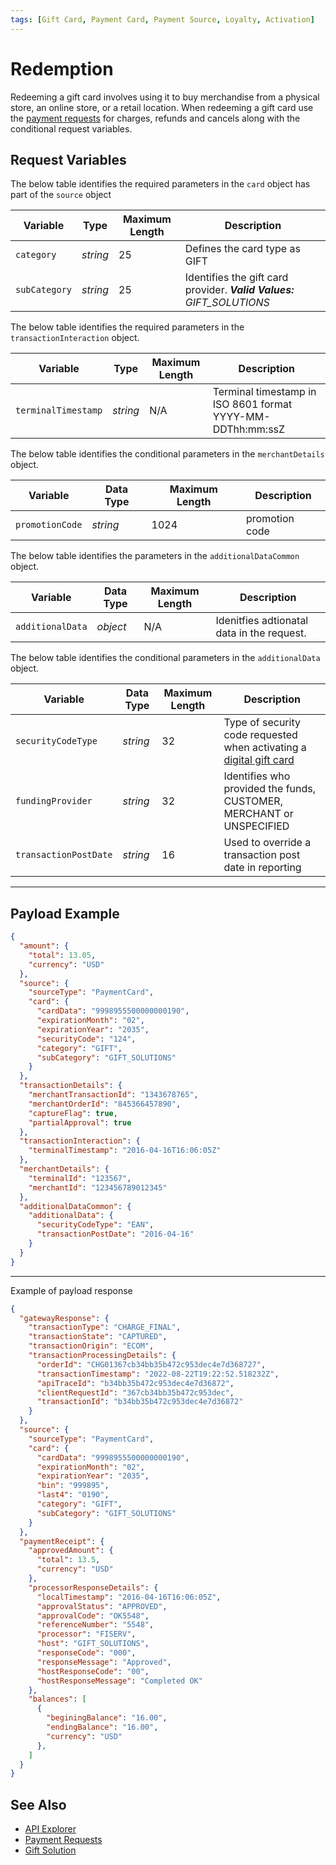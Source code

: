 ```yaml
---
tags: [Gift Card, Payment Card, Payment Source, Loyalty, Activation]
---
```


# Redemption

Redeeming a gift card involves using it to buy merchandise from a physical store, an online store, or a retail location. When redeeming a gift card use the [payment requests](?path=docs/Resources/API-Documents/Payments/Payments.md) for charges, refunds and cancels along with the conditional request variables.

## Request Variables

<!--
type: tab
titles: card, transactionInteraction, merchantDetails, additionalDataCommon 
-->

The below table identifies the required parameters in the `card` object has part of the `source` object

|Variable | Type | Maximum Length | Description|
|---------|----------|----------------|---------|
| `category`| _string_ | 25 | Defines the card type as GIFT |
| `subCategory`| _string_ | 25 | Identifies the gift card provider. _**Valid Values:** GIFT_SOLUTIONS_ |

<!--
type: tab
-->

The below table identifies the required parameters in the `transactionInteraction` object.

|Variable | Type | Maximum Length | Description|
|---------|----------|----------------|---------|
| `terminalTimestamp` | _string_ | N/A | Terminal timestamp in ISO 8601 format YYYY-MM-DDThh:mm:ssZ |

<!--
type: tab
-->

The below table identifies the conditional parameters in the `merchantDetails` object.

| Variable | Data Type | Maximum Length | Description |
|---------|----------|----------------|---------|
| `promotionCode`| _string_ | 1024 | promotion code |

<!--
type: tab
-->

The below table identifies the parameters in the `additionalDataCommon` object.

| Variable | Data Type | Maximum Length | Description |
|---------|----------|----------------|---------|
| `additionalData` | _object_ | N/A |  Idenitfies adtionatal data in the request. |

The below table identifies the conditional parameters in the `additionalData` object.

| Variable | Data Type | Maximum Length | Description |
|---------|----------|----------------|---------|
| `securityCodeType` | _string_ | 32 |  Type of security code requested when activating a [digital gift card](#digital-gift-card) |
| `fundingProvider` | _string_ | 32 |  Identifies who provided the funds, CUSTOMER, MERCHANT or UNSPECIFIED |
| `transactionPostDate` | _string_ | 16 | Used to override a transaction post date in reporting |

<!-- type: tab-end -->

---

## Payload Example

```json
{
  "amount": {
    "total": 13.05,
    "currency": "USD"
  },
  "source": {
    "sourceType": "PaymentCard",
    "card": {
      "cardData": "9998955500000000190",
      "expirationMonth": "02",
      "expirationYear": "2035",
      "securityCode": "124",
      "category": "GIFT",
      "subCategory": "GIFT_SOLUTIONS"
    }
  },
  "transactionDetails": {
    "merchantTransactionId": "1343678765",
    "merchantOrderId": "845366457890",
    "captureFlag": true,
    "partialApproval": true
  },
  "transactionInteraction": {
    "terminalTimestamp": "2016-04-16T16:06:05Z"
  },
  "merchantDetails": {
    "terminalId": "123567",
    "merchantId": "123456789012345"
  },
  "additionalDataCommon": {
    "additionalData": {
      "securityCodeType": "EAN",
      "transactionPostDate": "2016-04-16"
    }
  }
}
```
<!-- 
type: tab-end -->

---

<!--
type: tab
-->

Example of payload response

```json
{
  "gatewayResponse": {
    "transactionType": "CHARGE_FINAL",
    "transactionState": "CAPTURED",
    "transactionOrigin": "ECOM",
    "transactionProcessingDetails": {
      "orderId": "CHG01367cb34bb35b472c953dec4e7d368727",
      "transactionTimestamp": "2022-08-22T19:22:52.518232Z",
      "apiTraceId": "b34bb35b472c953dec4e7d36872",
      "clientRequestId": "367cb34bb35b472c953dec",
      "transactionId": "b34bb35b472c953dec4e7d36872"
    }
  },
  "source": {
    "sourceType": "PaymentCard",
    "card": {
      "cardData": "9998955500000000190",
      "expirationMonth": "02",
      "expirationYear": "2035",
      "bin": "999895",
      "last4": "0190",
      "category": "GIFT",
      "subCategory": "GIFT_SOLUTIONS"
    }
  },
  "paymentReceipt": {
    "approvedAmount": {
      "total": 13.5,
      "currency": "USD"
    },
    "processorResponseDetails": {
      "localTimestamp": "2016-04-16T16:06:05Z",
      "approvalStatus": "APPROVED",
      "approvalCode": "OK5548",
      "referenceNumber": "5548",
      "processor": "FISERV",
      "host": "GIFT_SOLUTIONS",
      "responseCode": "000",
      "responseMessage": "Approved",
      "hostResponseCode": "00",
      "hostResponseMessage": "Completed OK"
    },
    "balances": [
      {
        "beginingBalance": "16.00",
        "endingBalance": "16.00",
        "currency": "USD"
      },
    ]
  }
}

```

## See Also

- [API Explorer](../api/?type=post&path=/payments/v1/refunds)
- [Payment Requests](?path=docs/Resources/API-Documents/Payments/Payments.md)
- [Gift Solution](?path=docs/Resources/Guides/Payment-Sources/Gift/Gift-Solutions.md)
  